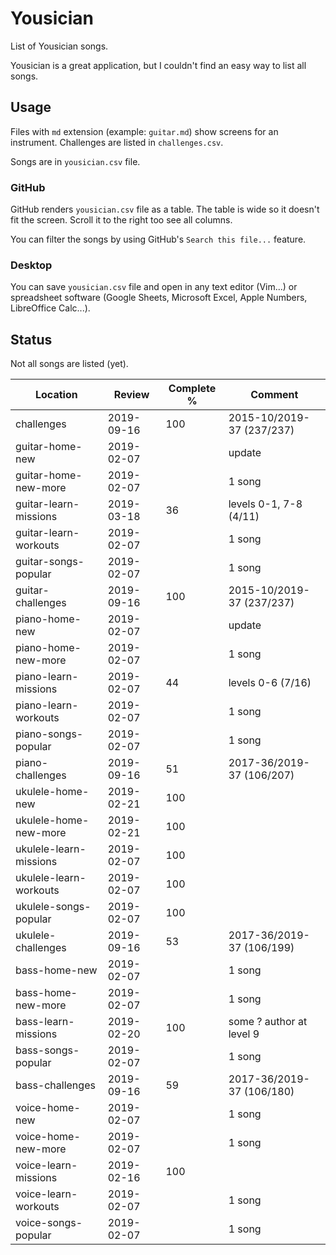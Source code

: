 # Yousician

List of Yousician songs.

Yousician is a great application, but I couldn't find an easy way to list all
songs.

## Usage

Files with `md` extension (example: `guitar.md`) show screens for an
instrument. Challenges are listed in `challenges.csv`.

Songs are in `yousician.csv` file.

### GitHub

GitHub renders `yousician.csv` file as a table. The table is wide so it doesn't
fit the screen. Scroll it to the right too see all columns.

You can filter the songs by using GitHub's `Search this file...` feature.

### Desktop

You can save `yousician.csv` file and open in any text editor (Vim...) or
spreadsheet software (Google Sheets, Microsoft Excel, Apple Numbers,
LibreOffice Calc...).

## Status

Not all songs are listed (yet).

| Location               | Review     | Complete % | Comment                     |
| ---------------------- | ---------- | ---------- | --------------------------- |
| challenges             | 2019-09-16 | 100        | 2015-10/2019-37 (237/237)   |
| guitar-home-new        | 2019-02-07 |            | update                      |
| guitar-home-new-more   | 2019-02-07 |            | 1 song                      |
| guitar-learn-missions  | 2019-03-18 |  36        | levels 0-1, 7-8 (4/11)      |
| guitar-learn-workouts  | 2019-02-07 |            | 1 song                      |
| guitar-songs-popular   | 2019-02-07 |            | 1 song                      |
| guitar-challenges      | 2019-09-16 | 100        | 2015-10/2019-37 (237/237)   |
| piano-home-new         | 2019-02-07 |            | update                      |
| piano-home-new-more    | 2019-02-07 |            | 1 song                      |
| piano-learn-missions   | 2019-02-07 |  44        | levels 0-6 (7/16)           |
| piano-learn-workouts   | 2019-02-07 |            | 1 song                      |
| piano-songs-popular    | 2019-02-07 |            | 1 song                      |
| piano-challenges       | 2019-09-16 |  51        | 2017-36/2019-37 (106/207)   |
| ukulele-home-new       | 2019-02-21 | 100        |                             |
| ukulele-home-new-more  | 2019-02-21 | 100        |                             |
| ukulele-learn-missions | 2019-02-07 | 100        |                             |
| ukulele-learn-workouts | 2019-02-07 | 100        |                             |
| ukulele-songs-popular  | 2019-02-07 | 100        |                             |
| ukulele-challenges     | 2019-09-16 |  53        | 2017-36/2019-37 (106/199)   |
| bass-home-new          | 2019-02-07 |            | 1 song                      |
| bass-home-new-more     | 2019-02-07 |            | 1 song                      |
| bass-learn-missions    | 2019-02-20 | 100        | some ? author at level 9    |
| bass-songs-popular     | 2019-02-07 |            | 1 song                      |
| bass-challenges        | 2019-09-16 |  59        | 2017-36/2019-37 (106/180)   |
| voice-home-new         | 2019-02-07 |            | 1 song                      |
| voice-home-new-more    | 2019-02-07 |            | 1 song                      |
| voice-learn-missions   | 2019-02-16 | 100        |                             |
| voice-learn-workouts   | 2019-02-07 |            | 1 song                      |
| voice-songs-popular    | 2019-02-07 |            | 1 song                      |
